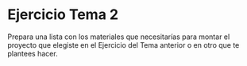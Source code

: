 # Ejercicio Tema 2

Prepara una lista con los materiales que necesitarías para montar el proyecto que elegiste en el Ejercicio del Tema anterior o en otro que te plantees hacer.
